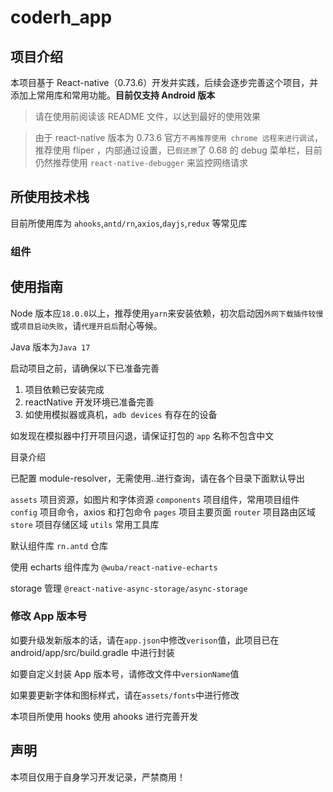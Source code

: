 # coderh_app

## 项目介绍

本项目基于 React-native（0.73.6）开发并实践，后续会逐步完善这个项目，并添加上常用库和常用功能。**目前仅支持 Android 版本**

> 请在使用前阅读该 README 文件，以达到最好的使用效果

> 由于 react-native 版本为 0.73.6 官方`不再推荐使用 chrome 远程来进行调试`，推荐使用 fliper ，内部通过设置，已`假还原`了 0.68 的 debug 菜单栏，目前仍然推荐使用 `react-native-debugger` 来监控网络请求

## 所使用技术栈

目前所使用库为 `ahooks`,`antd/rn`,`axios`,`dayjs`,`redux` 等常见库

### 组件

## 使用指南

Node 版本应`18.0.0`以上，推荐使用`yarn`来安装依赖，初次启动因`外网下载插件较慢`或`项目启动失败`，请`代理开启后`耐心等候。

Java 版本为`Java 17`

启动项目之前，请确保以下已准备完善

1. 项目依赖已安装完成
2. reactNative 开发环境已准备完善
3. 如使用模拟器或真机，`adb devices` 有存在的设备

如发现在模拟器中打开项目闪退，请保证打包的 `app` 名称不包含中文

目录介绍

已配置 module-resolver，无需使用..进行查询，请在各个目录下面默认导出

`assets` 项目资源，如图片和字体资源
`components` 项目组件，常用项目组件
`config` 项目命令，axios 和打包命令
`pages` 项目主要页面
`router` 项目路由区域
`store` 项目存储区域
`utils` 常用工具库

默认组件库 `rn.antd` 仓库

使用 echarts 组件库为 `@wuba/react-native-echarts`

storage 管理 `@react-native-async-storage/async-storage`

### 修改 App 版本号

如要升级发新版本的话，请在`app.json`中修改`verison`值，此项目已在 android/app/src/build.gradle 中进行封装

如要自定义封装 App 版本号，请修改文件中`versionName`值

如果要更新字体和图标样式，请在`assets/fonts`中进行修改

本项目所使用 hooks 使用 ahooks 进行完善开发

## 声明

本项目仅用于自身学习开发记录，严禁商用！
